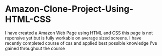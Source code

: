 # Amazon-Clone-Project-Using-HTML-CSS
I have created a Amazon Web Page using HTML and CSS this page is not reponsive yet but is fully workable on average sized screens. I have recently completed course of css and applied best possible knowledge I've gained throughout the course
